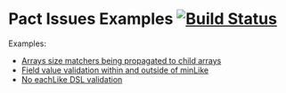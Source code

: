 # Pact Issues Examples [![Build Status](https://travis-ci.com/artamonovkirill/pact-issues-examples.svg?branch=master)](https://travis-ci.com/artamonovkirill/pact-issues-examples)

Examples:
* [Arrays size matchers being propagated to child arrays](src/test/groovy/com/github/artamonovkirill/pact/minlike/README.md)
* [Field value validation within and outside of minLike](src/test/groovy/com/github/artamonovkirill/pact/nested/README.md)
* [No eachLike DSL validation](scr/test/groovy/com/github/artamonovkirill/pact/eachlikevalidaiton/README.md)